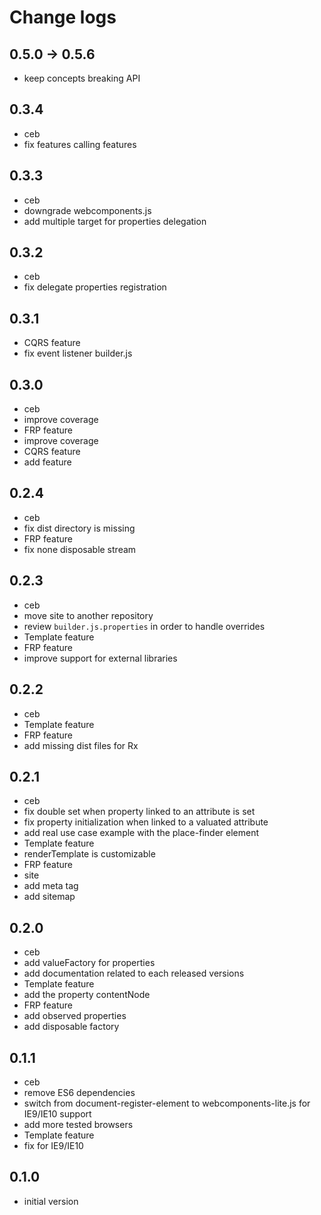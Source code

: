 # Change logs

## 0.5.0 -> 0.5.6
- keep concepts breaking API

## 0.3.4
- ceb
 - fix features calling features

## 0.3.3
- ceb
 - downgrade webcomponents.js
 - add multiple target for properties delegation

## 0.3.2
- ceb
 - fix delegate properties registration

## 0.3.1
- CQRS feature
 - fix event listener builder.js

## 0.3.0
- ceb
 - improve coverage
- FRP feature
 - improve coverage
- CQRS feature
 - add feature

## 0.2.4
- ceb
 - fix dist directory is missing
- FRP feature
 - fix none disposable stream

## 0.2.3
- ceb
 - move site to another repository
 - review `builder.js.properties` in order to handle overrides
- Template feature
- FRP feature
 - improve support for external libraries

## 0.2.2
- ceb
- Template feature
- FRP feature
 - add missing dist files for Rx

## 0.2.1
- ceb
 - fix double set when property linked to an attribute is set
 - fix property initialization when linked to a valuated attribute
 - add real use case example with the place-finder element
- Template feature
 - renderTemplate is customizable
- FRP feature
- site
 - add meta tag
 - add sitemap

## 0.2.0
- ceb
 - add valueFactory for properties
 - add documentation related to each released versions
- Template feature
 - add the property contentNode
- FRP feature
 - add observed properties
 - add disposable factory

## 0.1.1
- ceb
 - remove ES6 dependencies
 - switch from document-register-element to webcomponents-lite.js for IE9/IE10 support
 - add more tested browsers
- Template feature
 - fix for IE9/IE10

## 0.1.0
- initial version

